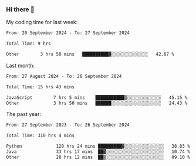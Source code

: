 ### Hi there 👋

My coding time for last week:

<!--START_SECTION:week-->

```txt
From: 20 September 2024 - To: 27 September 2024

Total Time: 9 hrs

Other        3 hrs 50 mins   ██████████▓░░░░░░░░░░░░░░   42.67 %
```

<!--END_SECTION:week-->

Last month:

<!--START_SECTION:month-->

```txt
From: 27 August 2024 - To: 26 September 2024

Total Time: 15 hrs 43 mins

JavaScript        7 hrs 5 mins    ███████████▒░░░░░░░░░░░░░   45.15 %
Other             3 hrs 50 mins   ██████░░░░░░░░░░░░░░░░░░░   24.43 %
```

<!--END_SECTION:month-->

The past year:

<!--START_SECTION:year-->

```txt
From: 27 September 2023 - To: 26 September 2024

Total Time: 310 hrs 4 mins

Python             120 hrs 24 mins █████████▓░░░░░░░░░░░░░░░   38.83 %
Java               33 hrs 17 mins  ██▓░░░░░░░░░░░░░░░░░░░░░░   10.74 %
Other              28 hrs 12 mins  ██▒░░░░░░░░░░░░░░░░░░░░░░   09.10 %
```

<!--END_SECTION:year-->
